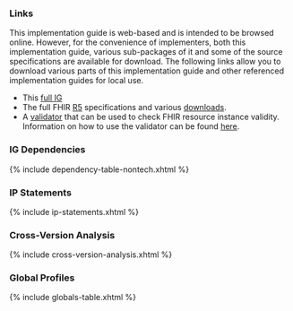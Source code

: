 ### Links

This implementation guide is web-based and is intended to be browsed online.  However, for the convenience of implementers, both this implementation guide, various sub-packages of it and some of the source specifications are available for download.  The following links allow you to download various parts of this implementation guide and other referenced implementation guides for local use.

* This [full IG](full-ig.zip)
* The full FHIR [R5]({{site.data.fhir.path}}fhir-spec.zip) specifications and various [downloads]({{site.data.fhir.path}}downloads.html).
* A [validator](https://fhir.github.io/latest-ig-validator/org.hl7.fhir.validator.jar) that can be used to check FHIR resource instance validity.  Information on how to use the validator can be found [here](https://confluence.hl7.org/display/FHIR/Using+the+FHIR+Validator).

### IG Dependencies
{% include dependency-table-nontech.xhtml %}

### IP Statements
{% include ip-statements.xhtml %}

### Cross-Version Analysis
{% include cross-version-analysis.xhtml %}

### Global Profiles
{% include globals-table.xhtml %}
